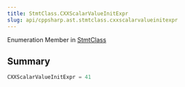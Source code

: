 ```yaml
---
title: StmtClass.CXXScalarValueInitExpr
slug: api/cppsharp.ast.stmtclass.cxxscalarvalueinitexpr
---
```

Enumeration Member in [StmtClass](/api/cppsharp/ast/stmtclass)

## Summary



```csharp
CXXScalarValueInitExpr = 41
```

